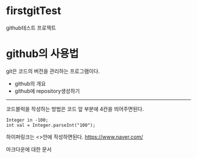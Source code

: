 # firstgitTest
github테스트 프로젝트

# github의 사용법
git은 코드의 버전을 관리하는 프로그램이다.
 - github의 개요
 - github에 repository생성하기

---

코드블럭을 작성하는 방법은 코드 앞 부분에 4칸을 띄어주면된다.

    Integer in -100;
    int val = Integer.parseInt("100");
    
    
하이퍼링크는 <>안에 작성하면된다.
<https://www.naver.com/>

마크다운에 대한 문서
